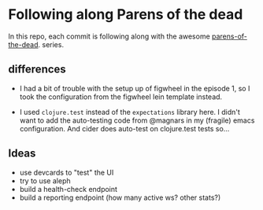 # Following along Parens of the dead

In this repo, each commit is following along with the awesome [parens-of-the-dead](). series.

## differences

* I had a bit of trouble with the setup up of figwheel in the episode 1, so I took the
  configuration from the figwheel lein template instead.

* I used `clojure.test` instead of the `expectations` library here. I didn't want to
  add the auto-testing code from @magnars in my (fragile) emacs configuration.
  And cider does auto-test on clojure.test tests so...

## Ideas

* use devcards to "test" the UI
* try to use aleph
* build a health-check endpoint
* build a reporting endpoint (how many active ws? other stats?)
